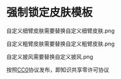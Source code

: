 # 强制锁定皮肤模板
自定义细臂皮肤需要替换自定义细臂皮肤.png

自定义粗臂皮肤需要替换自定义粗臂皮肤.png

自定义披风需要替换自定义披风.png

按照[CC0](https://creativecommons.org/publicdomain/zero/1.0/?use_xbridge3=true&loader_name=forest&need_sec_link=1&sec_link_scene=im)协议发布，即知识共享零许可协议
